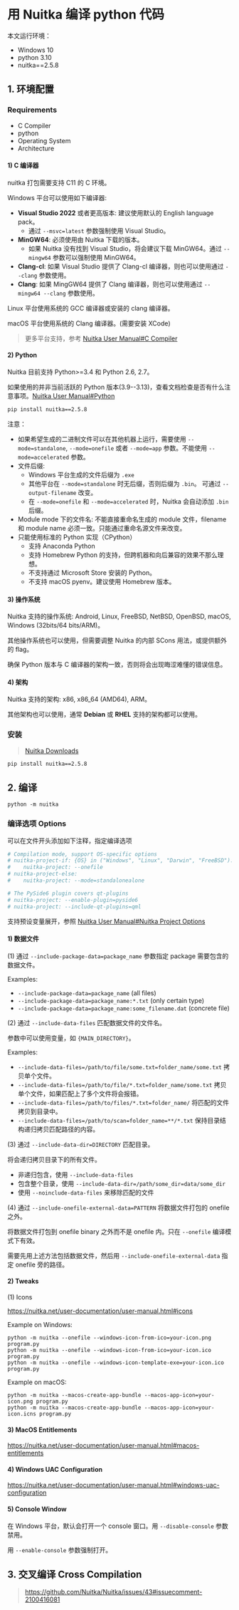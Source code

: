 # 用 Nuitka 编译 python 代码

本文运行环境：

+ Windows 10
+ python 3.10
+ nuitka==2.5.8

## 1. 环境配置

### Requirements

+ C Compiler
+ python
+ Operating System
+ Architecture

#### 1) C 编译器

nuitka 打包需要支持 C11 的 C 环境。

Windows 平台可以使用如下编译器:

+ **Visual Studio 2022** 或者更高版本: 建议使用默认的 English language pack。
  + 通过 `--msvc=latest` 参数强制使用 Visual Studio。
+ **MinGW64**: 必须使用由 Nuitka 下载的版本。
  + 如果 Nuitka 没有找到 Visual Studio，将会建议下载 MinGW64。通过 `--mingw64` 参数可以强制使用 MinGW64。
+ **Clang-cl**: 如果 Visual Studio 提供了 Clang-cl 编译器，则也可以使用通过 `--clang` 参数使用。
+ **Clang**: 如果 MingGW64 提供了 Clang 编译器，则也可以使用通过 `--mingw64 --clang` 参数使用。

Linux 平台使用系统的 GCC 编译器或安装的 clang 编译器。

macOS 平台使用系统的 Clang 编译器。(需要安装 XCode)

> 更多平台支持，参考 [Nuitka User Manual#C Compiler](https://nuitka.net/user-documentation/user-manual.html#c-compiler)

#### 2) Python

Nuitka 目前支持 Python>=3.4 和 Python 2.6, 2.7。

如果使用的并非当前活跃的 Python 版本(3.9--3.13)，查看文档检查是否有什么注意事项。[Nuitka User Manual#Python](https://nuitka.net/user-documentation/user-manual.html#python)

```bash
pip install nuitka==2.5.8
```

注意：

+ 如果希望生成的二进制文件可以在其他机器上运行，需要使用 `--mode=standalone`, `--mode=onefile` 或者 `--mode=app` 参数。不能使用 `--mode=accelerated` 参数。
+ 文件后缀:
  + Windows 平台生成的文件后缀为 `.exe`
  + 其他平台在 `--mode=standalone` 时无后缀，否则后缀为 `.bin`。 可通过 `--output-filename` 改变。
  + 在 `--mode=onefile` 和 `--mode=accelerated` 时，Nuitka 会自动添加 `.bin` 后缀。
+ Module mode 下的文件名: 不能直接重命名生成的 module 文件，filename 和 module name 必须一致。只能通过重命名源文件来改变。
+ 只能使用标准的 Python 实现（CPython）
  + 支持 Anaconda Python
  + 支持 Homebrew Python 的支持，但跨机器和向后兼容的效果不那么理想。
  + 不支持通过 Microsoft Store 安装的 Python。
  + 不支持 macOS pyenv。建议使用 Homebrew 版本。

#### 3) 操作系统

Nuitka 支持的操作系统: Android, Linux, FreeBSD, NetBSD, OpenBSD, macOS, Windows (32bits/64 bits/ARM)。

其他操作系统也可以使用，但需要调整 Nuitka 的内部 SCons 用法，或提供额外的 flag。

确保 Python 版本与 C 编译器的架构一致，否则将会出现晦涩难懂的错误信息。

#### 4) 架构

Nuitka 支持的架构: x86, x86_64 (AMD64), ARM。

其他架构也可以使用，通常 **Debian** 或 **RHEL** 支持的架构都可以使用。

### 安装

> [Nuitka Downloads](https://nuitka.net/doc/download.html)

```bash
pip install nuitka==2.5.8
```

## 2. 编译

```shell
python -m nuitka
```

### 编译选项 Options

可以在文件开头添加如下注释，指定编译选项

```python
# Compilation mode, support OS-specific options
# nuitka-project-if: {OS} in ("Windows", "Linux", "Darwin", "FreeBSD"):
#    nuitka-project: --onefile
# nuitka-project-else:
#    nuitka-project: --mode=standalonealone

# The PySide6 plugin covers qt-plugins
# nuitka-project: --enable-plugin=pyside6
# nuitka-project: --include-qt-plugins=qml
```

支持预设变量展开，参照 [Nuitka User Manual#Nuitka Project Options](https://nuitka.net/user-documentation/user-manual.html#nuitka-project-options)

#### 1) 数据文件

(1) 通过 `--include-package-data=package_name` 参数指定 package 需要包含的数据文件。

Examples:

+ `--include-package-data=package_name` (all files)
+ `--include-package-data=package_name:*.txt` (only certain type)
+ `--include-package-data=package_name:some_filename.dat` (concrete file)

(2) 通过 `--include-data-files` 匹配数据文件的文件名。

参数中可以使用变量，如 `{MAIN_DIRECTORY}`。

Examples:

+ `--include-data-files=/path/to/file/some.txt=folder_name/some.txt` 拷贝单个文件。
+ `--include-data-files=/path/to/file/*.txt=folder_name/some.txt` 拷贝单个文件，如果匹配上了多个文件将会报错。
+ `--include-data-files=/path/to/files/*.txt=folder_name/` 将匹配的文件拷贝到目录中。
+ `--include-data-files=/path/to/scan=folder_name=**/*.txt` 保持目录结构递归拷贝匹配路径的内容。

(3) 通过 `--include-data-dir=DIRECTORY` 匹配目录。

将会递归拷贝目录下的所有文件。

+ 非递归包含，使用 `--include-data-files`
+ 包含整个目录，使用 `--include-data-dir=/path/some_dir=data/some_dir`
+ 使用 `--noinclude-data-files` 来移除匹配的文件

(4) 通过 `--include-onefile-external-data=PATTERN` 将数据文件打包的 onefile 之外。

将数据文件打包到 onefile binary 之外而不是 onefile 内。只在 `--onefile` 编译模式下有效。

需要先用上述方法包括数据文件，然后用 `--include-onefile-external-data` 指定 onefile 旁的路径。

#### 2) Tweaks

(1) Icons

<https://nuitka.net/user-documentation/user-manual.html#icons>

Example on Windows:

```shell
python -m nuitka --onefile --windows-icon-from-ico=your-icon.png program.py
python -m nuitka --onefile --windows-icon-from-ico=your-icon.ico program.py
python -m nuitka --onefile --windows-icon-template-exe=your-icon.ico program.py
```

Example on macOS:

```shell
python -m nuitka --macos-create-app-bundle --macos-app-icon=your-icon.png program.py
python -m nuitka --macos-create-app-bundle --macos-app-icon=your-icon.icns program.py
```

#### 3) MacOS Entitlements

<https://nuitka.net/user-documentation/user-manual.html#macos-entitlements>

#### 4) Windows UAC Configuration

<https://nuitka.net/user-documentation/user-manual.html#windows-uac-configuration>

#### 5) Console Window

在 Windows 平台，默认会打开一个 console 窗口。用 `--disable-console` 参数禁用。

用 `--enable-console` 参数强制打开。

## 3. 交叉编译 Cross Compilation

> <https://github.com/Nuitka/Nuitka/issues/43#issuecomment-2100416081>

